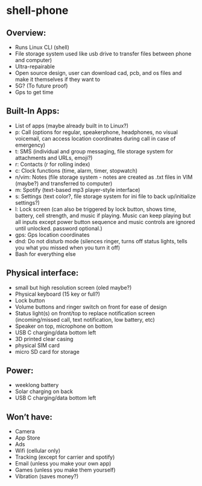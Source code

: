 # shell-phone

## Overview:
- Runs Linux CLI (shell)
- File storage system used like usb drive to transfer files between phone and computer)
- Ultra-repairable
- Open source design, user can download cad, pcb, and os files and make it themselves if they want to
- 5G? (To future proof)
- Gps to get time

## Built-In Apps:
- List of apps (maybe already built in to Linux?)
- p: Call (options for regular, speakerphone, headphones, no visual voicemail, can access location coordinates during call in case of emergency)
- t: SMS (individual and group messaging, file storage system for attachments and URLs, emoji?)
- r: Contacts (r for rolling index)
- c: Clock functions (time, alarm, timer, stopwatch)
- n/vim: Notes (file storage system - notes are created as .txt files in VIM (maybe?) and transferred to computer)
- m: Spotify (text-based mp3 player-style interface)
- s: Settings (text color?, file storage system for ini file to back up/initialize settings?)
- l: Lock screen (can also be triggered by lock button, shows time, battery, cell strength, and music if playing. Music can keep playing but all inputs except power button sequence and music controls are ignored until unlocked. password optional.)
- gps: Gps location coordinates
- dnd: Do not disturb mode (silences ringer, turns off status lights, tells you what you missed when you turn it off)
- Bash for everything else

## Physical interface:
- small but high resolution screen (oled maybe?)
- Physical keyboard (15 key or full?)
- Lock button
- Volume buttons and ringer switch on front for ease of design
- Status light(s) on front/top to replace notification screen (incoming/missed call, text notification, low battery, etc)
- Speaker on top, microphone on bottom
- USB C charging/data bottom left
- 3D printed clear casing
- physical SIM card
- micro SD card for storage

## Power:
- weeklong battery
- Solar charging on back
- USB C charging/data bottom left

## Won’t have:
- Camera
- App Store
- Ads
- Wifi (cellular only)
- Tracking (except for carrier and spotify)
- Email (unless you make your own app)
- Games (unless you make them yourself)
- Vibration (saves money?)
